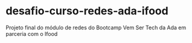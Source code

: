 # desafio-curso-redes-ada-ifood
Projeto final do módulo de redes do Bootcamp Vem Ser Tech da Ada em parceria com o Ifood
